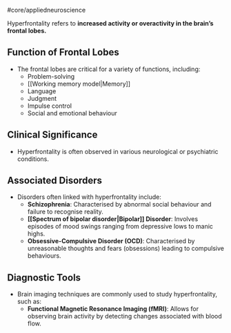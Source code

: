 #core/appliedneuroscience

Hyperfrontality refers to **increased activity or overactivity in the brain’s frontal lobes.**

## Function of Frontal Lobes

- The frontal lobes are critical for a variety of functions, including:
  - Problem-solving
  - [[Working memory model|Memory]]
  - Language
  - Judgment
  - Impulse control
  - Social and emotional behaviour

## Clinical Significance

- Hyperfrontality is often observed in various neurological or psychiatric conditions.

## Associated Disorders

- Disorders often linked with hyperfrontality include:
  - **Schizophrenia**: Characterised by abnormal social behaviour and failure to recognise reality.
  - **[[Spectrum of bipolar disorder|Bipolar]] Disorder**: Involves episodes of mood swings ranging from depressive lows to manic highs.
  - **Obsessive-Compulsive Disorder (OCD)**: Characterised by unreasonable thoughts and fears (obsessions) leading to compulsive behaviours.

## Diagnostic Tools

- Brain imaging techniques are commonly used to study hyperfrontality, such as:
  - **Functional Magnetic Resonance Imaging (fMRI)**: Allows for observing brain activity by detecting changes associated with blood flow.
